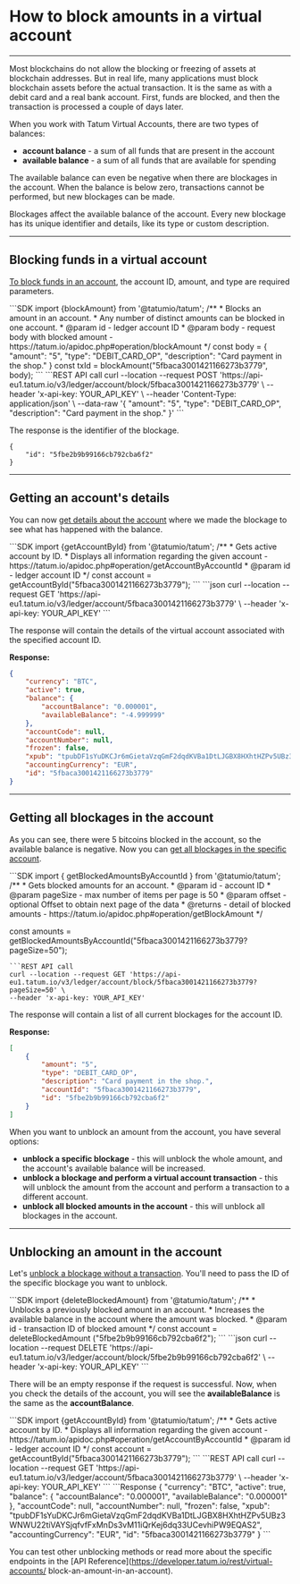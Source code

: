# How to block amounts in a virtual account

---

Most blockchains do not allow the blocking or freezing of assets at blockchain addresses. But in real life, many applications must block blockchain assets before the actual transaction. It is the same as with a debit card and a real bank account. First, funds are blocked, and then the transaction is processed a couple of days later.

When you work with Tatum Virtual Accounts, there are two types of balances:
- **account balance** - a sum of all funds that are present in the account
- **available balance** - a sum of all funds that are available for spending

<div class="toolbar-note">
The available balance can even be negative when there are blockages in the account. When the balance is below zero, transactions cannot be performed, but new blockages can be made.
</div>

Blockages affect the available balance of the account. Every new blockage has its unique identifier and details, like its type or custom description.

---

## Blocking funds in a virtual account

[To block funds in an account](https://developer.tatum.io/rest/virtual-accounts/block-an-amount-in-an-account), the account ID, amount, and type are required parameters. 


<div class='tabbed-code-blocks'>
```SDK
import {blockAmount} from '@tatumio/tatum';
/**
 * Blocks an amount in an account.
 * Any number of distinct amounts can be blocked in one account.
 * @param id - ledger account ID
 * @param body - request body with blocked amount - https://tatum.io/apidoc.php#operation/blockAmount
 */
const body = {
  "amount": "5",
  "type": "DEBIT_CARD_OP",
  "description": "Card payment in the shop."
  }
const txId = blockAmount("5fbaca3001421166273b3779", body);
```
```REST API call
curl --location --request POST 'https://api-eu1.tatum.io/v3/ledger/account/block/5fbaca3001421166273b3779' \
--header 'x-api-key: YOUR_API_KEY' \
--header 'Content-Type: application/json' \
--data-raw '{
    "amount": "5",
    "type": "DEBIT_CARD_OP",
    "description": "Card payment in the shop."
}'
```
</div>

The response is the identifier of the blockage.

```Response
{
    "id": "5fbe2b9b99166cb792cba6f2"
}
```

---

## Getting an account's details

You can now [get details about the account](https://developer.tatum.io/rest/virtual-accounts/get-account-by-id) where we made the blockage to see what has happened with the balance.

<div class='tabbed-code-blocks'>
```SDK
import {getAccountById} from '@tatumio/tatum';
/**
 * Gets active account by ID.
 * Displays all information regarding the given account - https://tatum.io/apidoc.php#operation/getAccountByAccountId
 * @param id - ledger account ID
 */
const account = getAccountById("5fbaca3001421166273b3779");
```
```json
curl --location --request GET 'https://api-eu1.tatum.io/v3/ledger/account/5fbaca3001421166273b3779' \
--header 'x-api-key: YOUR_API_KEY'
```
</div>


The response will contain the details of the virtual account associated with the specified account ID.

**Response:**
```json
{
    "currency": "BTC",
    "active": true,
    "balance": {
        "accountBalance": "0.000001",
        "availableBalance": "-4.999999"
    },
    "accountCode": null,
    "accountNumber": null,
    "frozen": false,
    "xpub": "tpubDF1sYuDKCJr6mGietaVzqGmF2dqdKVBa1DtLJGBX8HXhtHZPv5UBz3WNWU22tiVAYSjqfvfFxMnDs3vM11iQrKej6dq33UCevhiPW9EQAS2",
    "accountingCurrency": "EUR",
    "id": "5fbaca3001421166273b3779"
}
```

---

## Getting all blockages in the account

As you can see, there were 5 bitcoins blocked in the account, so the available balance is negative. Now you can [get all blockages in the specific account](https://developer.tatum.io/rest/virtual-accounts/get-blocked-amounts-in-an-account).


<div class='tabbed-code-blocks'>
```SDK
import { getBlockedAmountsByAccountId  } from '@tatumio/tatum';
/**
 * Gets blocked amounts for an account.
 * @param id - account ID
 * @param pageSize - max number of items per page is 50
 * @param offset - optional Offset to obtain next page of the data
 * @returns - detail of blocked amounts - https://tatum.io/apidoc.php#operation/getBlockAmount
 */
 
const amounts = getBlockedAmountsByAccountId("5fbaca3001421166273b3779?pageSize=50");
```
```REST API call
curl --location --request GET 'https://api-eu1.tatum.io/v3/ledger/account/block/5fbaca3001421166273b3779?pageSize=50' \
--header 'x-api-key: YOUR_API_KEY'
```
</div>

The response will contain a list of all current blockages for the account ID.


**Response:**
```json
[
    {
        "amount": "5",
        "type": "DEBIT_CARD_OP",
        "description": "Card payment in the shop.",
        "accountId": "5fbaca3001421166273b3779",
        "id": "5fbe2b9b99166cb792cba6f2"
    }
]
```

When you want to unblock an amount from the account, you have several options:
- **unblock a specific blockage** - this will unblock the whole amount, and the account's available balance will be increased.
- **unblock a blockage and perform a virtual account transaction** - this will unblock the amount from the account and perform a transaction to a different account.
- **unblock all blocked amounts in the account** - this will unblock all blockages in the account.

---

## Unblocking an amount in the account

Let's [unblock a blockage without a transaction](https://developer.tatum.io/rest/virtual-accounts/unblock-a-blocked-amount-in-an-account). You'll need to pass the ID of the specific blockage you want to unblock.

<div class='tabbed-code-blocks'>
```SDK
import {deleteBlockedAmount} from '@tatumio/tatum';
/**
 * Unblocks a previously blocked amount in an account.
 * Increases the available balance in the account where the amount was blocked.
 * @param id - transaction ID of blocked amount
 */
const account = deleteBlockedAmount ("5fbe2b9b99166cb792cba6f2");
```
```json
curl --location --request DELETE 'https://api-eu1.tatum.io/v3/ledger/account/block/5fbe2b9b99166cb792cba6f2' \
--header 'x-api-key: YOUR_API_KEY'
```
</div>

There will be an empty response if the request is successful. Now, when you check the details of the account, you will see the **availableBalance** is the same as the **accountBalance**.

<div class='tabbed-code-blocks'>
```SDK
import {getAccountById} from '@tatumio/tatum';
/**
 * Gets active account by ID.
 * Displays all information regarding the given account - https://tatum.io/apidoc.php#operation/getAccountByAccountId
 * @param id - ledger account ID
 */
const account = getAccountById("5fbaca3001421166273b3779");
```
```REST API call
curl --location --request GET 'https://api-eu1.tatum.io/v3/ledger/account/5fbaca3001421166273b3779' \
--header 'x-api-key: YOUR_API_KEY'
```
```Response
{
    "currency": "BTC",
    "active": true,
    "balance": {
        "accountBalance": "0.000001",
        "availableBalance": "0.000001"
    },
    "accountCode": null,
    "accountNumber": null,
    "frozen": false,
    "xpub": "tpubDF1sYuDKCJr6mGietaVzqGmF2dqdKVBa1DtLJGBX8HXhtHZPv5UBz3WNWU22tiVAYSjqfvfFxMnDs3vM11iQrKej6dq33UCevhiPW9EQAS2",
    "accountingCurrency": "EUR",
    "id": "5fbaca3001421166273b3779"
}
```
</div>

You can test other unblocking methods or read more about the specific endpoints in the [API Reference](https://developer.tatum.io/rest/virtual-accounts/ block-an-amount-in-an-account). 



